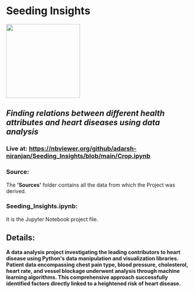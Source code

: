 # Seeding Insights
<img src="https://static-00.iconduck.com/assets.00/agriculture-icon-512x512-c5jyfbc7.png" width=200 height=200> </br>
## *Finding relations between different health attributes and heart diseases using data analysis* </br>
### Live at: https://nbviewer.org/github/adarsh-niranjan/Seeding_Insights/blob/main/Crop.ipynb </br>
### Source:
The **'Sources'** folder contains all the data from which the Project was derived. <br>
### Seeding_Insights.ipynb:
It is the Jupyter Notebook project file. </br>
## Details: </br>
**A data analysis project investigating the leading contributors to heart disease using Python's data manipulation and visualization libraries. Patient data encompassing chest pain type, blood pressure, cholesterol, heart rate, and vessel blockage underwent analysis through machine learning algorithms. This comprehensive approach successfully identified factors directly linked to a heightened risk of heart disease.**
